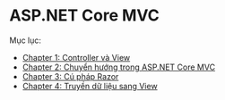 # ASP.NET Core MVC

Mục lục:

* [Chapter 1: Controller và View](/Chapter1.md)
* [Chapter 2: Chuyển hướng trong ASP.NET Core MVC](/Chapter2.md)
* [Chapter 3: Cú pháp Razor](/Chapter3.md)
* [Chapter 4: Truyền dữ liệu sang View](/Chapter4.md)
